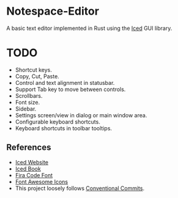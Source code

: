 # Notespace-Editor

A basic text editor implemented in Rust using the [Iced](https://iced.rs/) GUI library.

# TODO

- Shortcut keys.
- Copy, Cut, Paste.
- Control and text alignment in statusbar.
- Support Tab key to move between controls.
- Scrollbars.
- Font size.
- Sidebar.
- Settings screen/view in dialog or main window area.
- Configurable keyboard shortcuts.
- Keyboard shortcuts in toolbar tooltips.

## References

- [Iced Website](https://iced.rs/)
- [Iced Book](https://book.iced.rs/)
- [Fira Code Font](https://github.com/tonsky/FiraCode)
- [Font Awesome Icons](https://fontawesome.com/)
- This project loosely follows [Conventional Commits](https://www.conventionalcommits.org/en/v1.0.0/).
